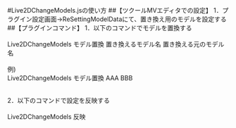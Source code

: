 #Live2DChangeModels.jsの使い方
##【ツクールMVエディタでの設定】
1．プラグイン設定画面→ReSettingModelDataにて、置き換え用のモデルを設定する<br>
##【プラグインコマンド】
1．以下のコマンドでモデルを置換する<br>
<br>
Live2DChangeModels モデル置換 置き換えるモデル名 置き換える元のモデル名<br>
<br>
例)<br>
Live2DChangeModels モデル置換 AAA BBB<br>
<br>

2．以下のコマンドで設定を反映する<br>
<br>
Live2DChangeModels 反映<br>
